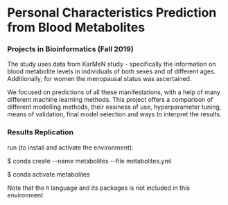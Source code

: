 # Personal Characteristics Prediction from Blood Metabolites

### Projects in Bioinformatics (Fall 2019)

The study uses data from KarMeN study - specifically the information on blood metabolite levels in 
individuals of both sexes and of different ages. Additionally, for women the menopausal status was 
ascertained. 

We focused on predictions of all these manifestations, with a help of many different machine 
learning methods. This project offers a comparison of different modelling methods, their easiness of 
use, hyperparameter tuning, means of validation, final model selection and ways to interpret the 
results.  

### Results Replication

run (to install and activate the environment): 

$ conda create --name metabolites --file metabolites.yml

$ conda activate metabolites

Note that the `R` language and its packages is not included in this environment 
